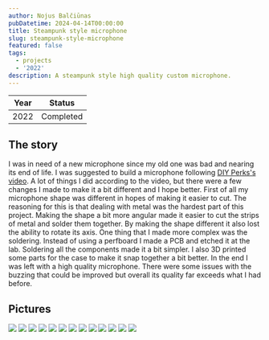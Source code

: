 ```yaml
---
author: Nojus Balčiūnas
pubDatetime: 2024-04-14T00:00:00
title: Steampunk style microphone
slug: steampunk-style-microphone
featured: false
tags:
  - projects
  - '2022'
description: A steampunk style high quality custom microphone.
---
```


| Year |  Status   |
|:----:|:---------:|
| 2022 | Completed |

## The story

I was in need of a new microphone since my old one was bad and nearing its end of life.
I was suggested to build a microphone following [DIY Perks's video](https://www.youtube.com/watch?v=LoQu3XXIayc).
A lot of things I did according to the video, but there were a few changes I made to make it a bit different and I hope better.
First of all my microphone shape was different in hopes of making it easier to cut.
The reasoning for this is that dealing with metal was the hardest part of this project.
Making the shape a bit more angular made it easier to cut the strips of metal and solder them together.
By making the shape different it also lost the ability to rotate its axis.
One thing that I made more complex was the soldering.
Instead of using a perfboard I made a PCB and etched it at the lab.
Soldering all the components made it a bit simpler.
I also 3D printed some parts for the case to make it snap together a bit better.
In the end I was left with a high quality microphone.
There were some issues with the buzzing that could be improved but overall its quality far exceeds what I had before.

## Pictures

![](../../assets/images/steampunk-style-microphone/1.jpg)
![](../../assets/images/steampunk-style-microphone/2.jpg)
![](../../assets/images/steampunk-style-microphone/3.jpg)
![](../../assets/images/steampunk-style-microphone/4.jpg)
![](../../assets/images/steampunk-style-microphone/5.jpg)
![](../../assets/images/steampunk-style-microphone/6.jpg)
![](../../assets/images/steampunk-style-microphone/7.jpg)
![](../../assets/images/steampunk-style-microphone/8.jpg)
![](../../assets/images/steampunk-style-microphone/9.jpg)
![](../../assets/images/steampunk-style-microphone/10.jpg)
![](../../assets/images/steampunk-style-microphone/11.jpg)
![](../../assets/images/steampunk-style-microphone/12.jpg)
![](../../assets/images/steampunk-style-microphone/13.jpg)
